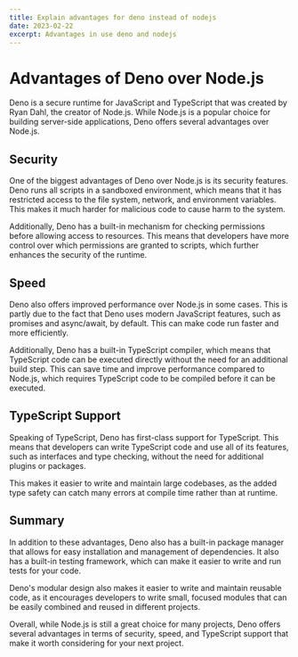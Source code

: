 ```yaml
---
title: Explain advantages for deno instead of nodejs
date: 2023-02-22
excerpt: Advantages in use deno and nodejs
---
```


# Advantages of Deno over Node.js

Deno is a secure runtime for JavaScript and TypeScript that was created by Ryan
Dahl, the creator of Node.js. While Node.js is a popular choice for building
server-side applications, Deno offers several advantages over Node.js.

## Security

One of the biggest advantages of Deno over Node.js is its security features.
Deno runs all scripts in a sandboxed environment, which means that it has
restricted access to the file system, network, and environment variables. This
makes it much harder for malicious code to cause harm to the system.

Additionally, Deno has a built-in mechanism for checking permissions before
allowing access to resources. This means that developers have more control over
which permissions are granted to scripts, which further enhances the security of
the runtime.

## Speed

Deno also offers improved performance over Node.js in some cases. This is partly
due to the fact that Deno uses modern JavaScript features, such as promises and
async/await, by default. This can make code run faster and more efficiently.

Additionally, Deno has a built-in TypeScript compiler, which means that
TypeScript code can be executed directly without the need for an additional
build step. This can save time and improve performance compared to Node.js,
which requires TypeScript code to be compiled before it can be executed.

## TypeScript Support

Speaking of TypeScript, Deno has first-class support for TypeScript. This means
that developers can write TypeScript code and use all of its features, such as
interfaces and type checking, without the need for additional plugins or
packages.

This makes it easier to write and maintain large codebases, as the added type
safety can catch many errors at compile time rather than at runtime.

## Summary

In addition to these advantages, Deno also has a built-in package manager that
allows for easy installation and management of dependencies. It also has a
built-in testing framework, which can make it easier to write and run tests for
your code.

Deno's modular design also makes it easier to write and maintain reusable code,
as it encourages developers to write small, focused modules that can be easily
combined and reused in different projects.

Overall, while Node.js is still a great choice for many projects, Deno offers
several advantages in terms of security, speed, and TypeScript support that make
it worth considering for your next project.
